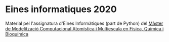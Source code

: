 # Eines informatiques 2020
Material pel l'assignatura d'Eines Informàtiques (part de Python) del [
Màster de Modelització Computacional Atomística i Multiescala en Física, Química i Bioquímica
](https://www.ub.edu/portal/web/quimica/masters-universitaris/-/ensenyament/detallEnsenyament/1966850)
